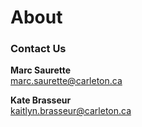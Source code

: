 # About

### Contact Us

**Marc Saurette**  
[marc.saurette@carleton.ca](mailto:marc.saurette@carleton.ca)

**Kate Brasseur**   
[kaitlyn.brasseur@carleton.ca](mailto:kaitlyn.brasseur@carleton.ca)

